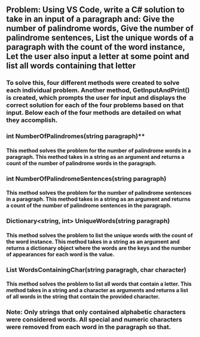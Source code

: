 ## Problem: Using VS Code, write a C# solution to take in an input of a paragraph and: Give the number of palindrome words, Give the number of palindrome sentences, List the unique words of a paragraph with the count of the word instance, Let the user also input a letter at some point and list all words containing that letter


### To solve this, four different methods were created to solve each individual problem. Another method, GetInputAndPrint() is created, which prompts the user for input and displays the correct solution for each of the four problems based on that input. Below each of the four methods are detailed on what they accomplish.

### **int** NumberOfPalindromes(string paragraph)**
#### This method solves the problem for the number of palindrome words in a paragraph. This method takes in a string as an argument and returns a count of the number of palindrome words in the paragraph.

### **int NumberOfPalindromeSentences(string paragraph)**
#### This method solves the problem for the number of palindrome sentences in a paragraph. This method takes in a string as an argument and returns a count of the number of palindrome sentences in the paragraph.

### **Dictionary<string, int> UniqueWords(string paragraph)**
#### This method solves the problem to list the unique words with the count of the word instance. This method takes in a string as an argument and returns a dictionary object where the words are the keys and the number of appearances for each word is the value.

### **List<string> WordsContainingChar(string paragragh, char character)**
#### This method solves the problem to list all words that contain a letter. This method takes in a string and a character as arguments and returns a list of all words in the string that contain the provided character.

### Note: Only strings that only contained alphabetic characters were considered words. All special and numeric characters were removed from each word in the paragraph so that. 
